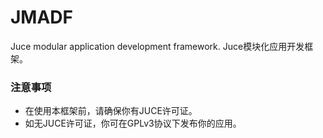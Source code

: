 # JMADF
Juce modular application development framework.
Juce模块化应用开发框架。

### 注意事项
- 在使用本框架前，请确保你有JUCE许可证。
- 如无JUCE许可证，你可在GPLv3协议下发布你的应用。
